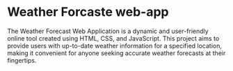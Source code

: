 # Weather Forcaste web-app
 The Weather Forecast Web Application is a dynamic and user-friendly online tool created using HTML, CSS, and JavaScript. This project aims to provide users with up-to-date weather information for a specified location, making it convenient for anyone seeking accurate weather forecasts at their fingertips.
